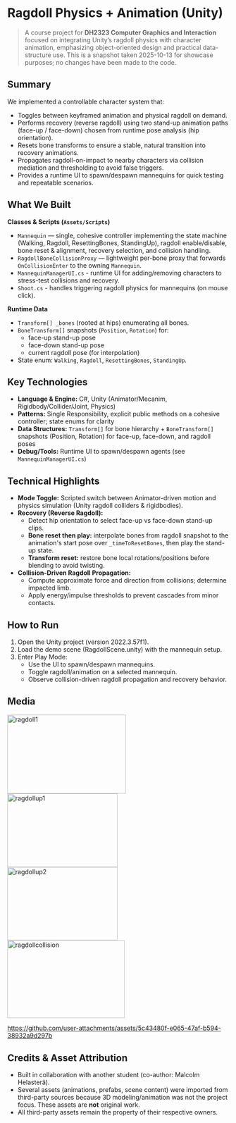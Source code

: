 # Ragdoll Physics + Animation (Unity)

> A course project for **DH2323 Computer Graphics and Interaction** focused on integrating Unity’s ragdoll physics with character animation, emphasizing object-oriented design and practical data-structure use. This is a snapshot taken 2025-10-13 for showcase purposes; no changes have been made to the code.

## Summary
We implemented a controllable character system that:
- Toggles between keyframed animation and physical ragdoll on demand.
- Performs recovery (reverse ragdoll) using two stand-up animation paths (face-up / face-down) chosen from runtime pose analysis (hip orientation).
- Resets bone transforms to ensure a stable, natural transition into recovery animations.
- Propagates ragdoll-on-impact to nearby characters via collision mediation and thresholding to avoid false triggers.
- Provides a runtime UI to spawn/despawn mannequins for quick testing and repeatable scenarios.

## What We Built
**Classes & Scripts (`Assets/Scripts`)**
- `Mannequin` — single, cohesive controller implementing the state machine (Walking, Ragdoll, ResettingBones, StandingUp), ragdoll enable/disable, bone reset & alignment, recovery selection, and collision handling.
- `RagdollBoneCollisionProxy` — lightweight per-bone proxy that forwards `OnCollisionEnter` to the owning `Mannequin`.
- `MannequinManagerUI.cs` - runtime UI for adding/removing characters to stress-test collisions and recovery.
- `Shoot.cs` - handles triggering ragdoll physics for mannequins (on mouse click).

**Runtime Data**
- `Transform[] _bones` (rooted at hips) enumerating all bones.
- `BoneTransform[]` snapshots (`Position`, `Rotation`) for:
  - face-up stand-up pose
  - face-down stand-up pose
  - current ragdoll pose (for interpolation)
- State enum: `Walking`, `Ragdoll`, `ResettingBones`, `StandingUp`.

## Key Technologies
- **Language & Engine:** C#, Unity (Animator/Mecanim, Rigidbody/Collider/Joint, Physics)
- **Patterns:** Single Responsibility, explicit public methods on a cohesive controller; state enums for clarity
- **Data Structures:** `Transform[]` for bone hierarchy + `BoneTransform[]` snapshots (Position, Rotation) for face-up, face-down, and ragdoll poses
- **Debug/Tools:** Runtime UI to spawn/despawn agents (see `MannequinManagerUI.cs`)

## Technical Highlights
- **Mode Toggle:** Scripted switch between Animator-driven motion and physics simulation (Unity ragdoll colliders & rigidbodies).
- **Recovery (Reverse Ragdoll):**
  - Detect hip orientation to select face-up vs face-down stand-up clips.
  - **Bone reset then play:** interpolate bones from ragdoll snapshot to the animation's start pose over       `_timeToResetBones`, then play the stand-up state.
  - **Transform reset:** restore bone local rotations/positions before blending to avoid twisting.
- **Collision-Driven Ragdoll Propagation:**
  - Compute approximate force and direction from collisions; determine impacted limb.
  - Apply energy/impulse thresholds to prevent cascades from minor contacts.

## How to Run
1. Open the Unity project (version 2022.3.57f1).
2. Load the demo scene (RagdollScene.unity) with the mannequin setup.
3. Enter Play Mode:
   - Use the UI to spawn/despawn mannequins.
   - Toggle ragdoll/animation on a selected mannequin.
   - Observe collision-driven ragdoll propagation and recovery behavior.

## Media
<img width="269" height="179.3" alt="ragdoll1" src="https://github.com/user-attachments/assets/92cf6190-875a-4dee-a0d8-0ae9ed2befd1" />
<img width="250" height="166.7" alt="ragdollup1" src="https://github.com/user-attachments/assets/f60edeee-b33b-4967-b8e7-6b6fe1f9282b" /><br/> 


<img width="250" height="166.7" alt="ragdollup2" src="https://github.com/user-attachments/assets/4765f936-a1d6-40b5-aed1-7491cad39db2" />
<img width="265.5" height="176.8" alt="ragdollcollision" src="https://github.com/user-attachments/assets/c28925cb-652d-4238-b2e7-17a647b6bfad" />

https://github.com/user-attachments/assets/5c43480f-e065-47af-b594-38932a9d297b

## Credits & Asset Attribution
- Built in collaboration with another student (co-author: Malcolm Helasterä).
- Several assets (animations, prefabs, scene content) were imported from third-party sources because 3D modeling/animation was not the project focus. These assets are **not** original work.
- All third-party assets remain the property of their respective owners.
